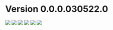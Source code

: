 




# Version 0.0.0.030522.0
<img src="https://img.shields.io/badge/API-ADDED-brightgreen?style=for-the-badge">  

<img src="https://img.shields.io/badge/API-CHANGED-yellow?style=for-the-badge">  
  
<img src="https://img.shields.io/badge/API-REMOVED-red?style=for-the-badge">

<img src="https://img.shields.io/badge/WIKI-ADDED-brightgreen?style=for-the-badge">  
  
<img src="https://img.shields.io/badge/WIKI-CHANGED-yellow?style=for-the-badge">  
  
<img src="https://img.shields.io/badge/WIKI-REMOVED-red?style=for-the-badge">

